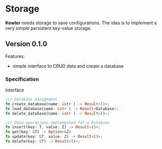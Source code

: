 # Storage

**Kewler** needs storage to save configurations. The idea is to implement a very simple persistent key-value storage.

## Version 0.1.0

Features:

- simple interface to CRUD data and create a database

### Specification

Interface
```rust
/// Database management
fn create_database(name: &str ) -> Result<()>;
fn load_database(name: &str ) -> Result<Database>;
fn delete_database(name: &str ) -> Result<()>;

/// Data operations implemented for a Database 
fn insert(key: T, value: Z) -> Result<()>;
fn get(key: &T) -> Option<&Z>
fn update(key: &T, value: Z) -> Result<()>;
fn delete(key: &T) -> Result<()>;

```